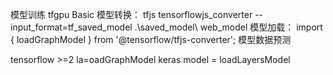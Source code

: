 模型训练 tfgpu  Basic
模型转换： tfjs tensorflowjs_converter --input_format=tf_saved_model .\saved_model\  web_model
模型加载： import { loadGraphModel } from '@tensorflow/tfjs-converter';
模型数据预测

tensorflow >=2  la=oadGraphModel
keras model = loadLayersModel 